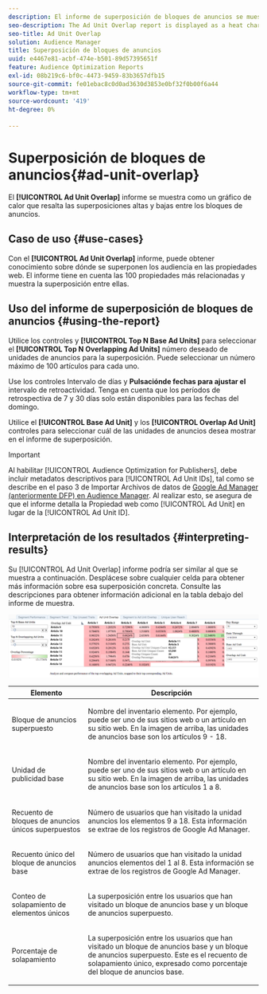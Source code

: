 ```yaml
---
description: El informe de superposición de bloques de anuncios se muestra como un gráfico de calor que resalta las superposiciones altas y bajas entre los bloques de anuncios.
seo-description: The Ad Unit Overlap report is displayed as a heat chart that highlights high and low overlaps between your Ad Units.
seo-title: Ad Unit Overlap
solution: Audience Manager
title: Superposición de bloques de anuncios
uuid: e4467e81-acbf-474e-b501-89d57395651f
feature: Audience Optimization Reports
exl-id: 08b219c6-bf0c-4473-9459-83b3657dfb15
source-git-commit: fe01ebac8c0d0ad3630d3853e0bf32f0b00f6a44
workflow-type: tm+mt
source-wordcount: '419'
ht-degree: 0%

---
```


# Superposición de bloques de anuncios{#ad-unit-overlap}

El **[!UICONTROL Ad Unit Overlap]** informe se muestra como un gráfico de calor que resalta las superposiciones altas y bajas entre los bloques de anuncios.

## Caso de uso {#use-cases}

Con el **[!UICONTROL Ad Unit Overlap]** informe, puede obtener conocimiento sobre dónde se superponen los audiencia en las propiedades web. El informe tiene en cuenta las 100 propiedades más relacionadas y muestra la superposición entre ellas.

## Uso del informe de superposición de bloques de anuncios {#using-the-report}

Utilice los controles y **[!UICONTROL Top N Base Ad Units]** para seleccionar el **[!UICONTROL Top N Overlapping Ad Units]** número deseado de unidades de anuncios para la superposición. Puede seleccionar un número máximo de 100 artículos para cada uno.

Use los controles Intervalo de días y **Pulsación**&#x200B;**de fechas para ajustar el** intervalo de retroactividad. Tenga en cuenta que los períodos de retrospectiva de 7 y 30 días solo están disponibles para las fechas del domingo.

Utilice el **[!UICONTROL Base Ad Unit]** y los **[!UICONTROL Overlap Ad Unit]** controles para seleccionar cuál de las unidades de anuncios desea mostrar en el informe de superposición.

>[!IMPORTANT]
>
>Al habilitar [!UICONTROL Audience Optimization for Publishers], debe incluir metadatos descriptivos para [!UICONTROL Ad Unit IDs], tal como se describe en el paso 3 de Importar Archivos de datos de [Google Ad Manager (anteriormente DFP) en Audience Manager](../../../reporting/audience-optimization-reports/aor-publishers/import-dfp.md). Al realizar esto, se asegura de que el informe detalla la Propiedad web como [!UICONTROL Ad Unit] en lugar de la [!UICONTROL Ad Unit ID].

## Interpretación de los resultados {#interpreting-results}

Su [!UICONTROL Ad Unit Overlap] informe podría ser similar al que se muestra a continuación. Desplácese sobre cualquier celda para obtener más información sobre esa superposición concreta. Consulte las descripciones para obtener información adicional en la tabla debajo del informe de muestra.

![](assets/publisher_ad_unit_overlap.png)

<table id="table_22340F45B1B94D3796174CB30A60E212"> 
 <thead> 
  <tr> 
   <th colname="col1" class="entry"> Elemento </th> 
   <th colname="col2" class="entry"> Descripción </th> 
  </tr>
 </thead>
 <tbody> 
  <tr> 
   <td colname="col1"> <p><span class="wintitle"> Bloque de anuncios superpuesto</span> </p> </td> 
   <td colname="col2"> <p>Nombre del inventario elemento. Por ejemplo, puede ser uno de sus sitios web o un artículo en su sitio web. En la imagen de arriba, las unidades de anuncios base son los artículos 9 - 18. </p> </td> 
  </tr> 
  <tr> 
   <td colname="col1"> <p><span class="wintitle"> Unidad de publicidad base</span> </p> </td> 
   <td colname="col2"> <p>Nombre del inventario elemento. Por ejemplo, puede ser uno de sus sitios web o un artículo en su sitio web. En la imagen de arriba, las unidades de anuncios base son los artículos 1 a 8. </p> </td> 
  </tr> 
  <tr> 
   <td colname="col1"> <p><span class="wintitle"> Recuento de bloques de anuncios únicos superpuestos</span> </p> </td> 
   <td colname="col2"> <p>Número de usuarios que han visitado la unidad anuncios los elementos 9 a 18. Esta información se extrae de los registros de Google Ad Manager. </p> </td> 
  </tr> 
  <tr> 
   <td colname="col1"> <p><span class="wintitle"> Recuento único del bloque de anuncios base</span> </p> </td> 
   <td colname="col2"> <p>Número de usuarios que han visitado la unidad anuncios elementos del 1 al 8. Esta información se extrae de los registros de Google Ad Manager. </p> </td> 
  </tr> 
  <tr> 
   <td colname="col1"> <p><span class="wintitle"> Conteo de solapamiento de elementos únicos</span> </p> </td> 
   <td colname="col2"> <p>La superposición entre los usuarios que han visitado un bloque<span class="wintitle"> de anuncios base y </span> un <span class="wintitle"> bloque</span> de anuncios superpuesto. </p> </td> 
  </tr> 
  <tr> 
   <td colname="col1"> <p><span class="wintitle"> Porcentaje de solapamiento</span> </p> </td> 
   <td colname="col2"> <p>La superposición entre los usuarios que han visitado un bloque<span class="wintitle"> de anuncios base y </span> un <span class="wintitle"> bloque</span> de anuncios superpuesto. Este es el <span class="wintitle"> recuento</span> de solapamiento único, expresado como porcentaje del <span class="wintitle"> bloque</span> de anuncios base. </p> </td> 
  </tr> 
 </tbody> 
</table>
